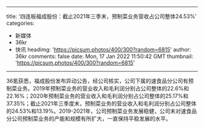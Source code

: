 
---
title: '四连板福成股份：截止2021年三季末，预制菜业务营收占公司整体24.53%'
categories: 
 - 新媒体
 - 36kr
 - 快讯
headimg: 'https://picsum.photos/400/300?random=6815'
author: 36kr
comments: false
date: Mon, 17 Jan 2022 11:50:42 GMT
thumbnail: 'https://picsum.photos/400/300?random=6815'
---

<div>   
36氪获悉，福成股份发布异动公告，经公司核实，公司下属的速食品分公司有预制菜业务。2019年预制菜业务的营业收入和毛利润分别占公司整体的22.6%和22.16%；2020年预制菜业务的营业收入和毛利润分别占公司整体的25.17%和37.35%；截止2021年三季度末，预制菜业务的营业收入和毛利润分别占公司整体的24.53%和13.19%。2019-2021年，公司预制菜业务发展稳健，公司未对速食品分公司预制菜业务的产能和规模有所扩大，一直保持平稳发展的水平。  
</div>
            